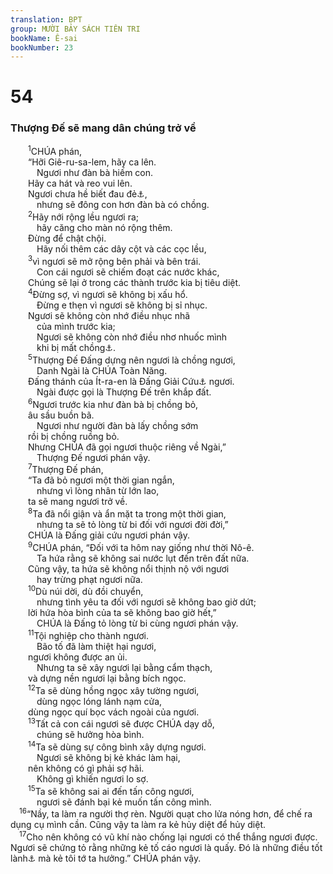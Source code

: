 ```yaml
---
translation: BPT
group: MƯỜI BẢY SÁCH TIÊN TRI
bookName: Ê-sai 
bookNumber: 23
---
```


<div class="title"><h1>54</h1><h3>Thượng Đế sẽ mang dân chúng trở về</h3></div>
<span class="verse es_54_1">  <sup>1</sup>CHÚA phán,<br/>  “Hỡi Giê-ru-sa-lem, hãy ca lên.<br/>   Ngươi như đàn bà hiếm con.<br/>  Hãy ca hát và reo vui lên.<br/>  Ngươi chưa hề biết đau đẻ<a data-toggle="tooltip" data-placement="bottom" title="Hay “Đàn bà cô đơn.” Trong tiếng Hê-bơ-rơ, từ ngữ nầy nghe như “bị tiêu diệt.” Đây có thể ám chỉ “Giê-ru-sa-lem, thành phố bị tiêu diệt.”">⚓</a>,<br/>   nhưng sẽ đông con hơn đàn bà có chồng.<br/></span>
<span class="verse es_54_2">  <sup>2</sup>Hãy nới rộng lều ngươi ra;<br/>   hãy căng cho màn nó rộng thêm.<br/>  Đừng để chật chội.<br/>   Hãy nối thêm các dây cột và các cọc lều,<br/></span>
<span class="verse es_54_3">  <sup>3</sup>vì ngươi sẽ mở rộng bên phải và bên trái.<br/>   Con cái ngươi sẽ chiếm đoạt các nước khác,<br/>  Chúng sẽ lại ở trong các thành trước kia bị tiêu diệt.<br/></span>
<span class="verse es_54_4">  <sup>4</sup>Đừng sợ, vì ngươi sẽ không bị xấu hổ.<br/>   Đừng e thẹn vì ngươi sẽ không bị sỉ nhục.<br/>  Ngươi sẽ không còn nhớ điều nhục nhã<br/>   của mình trước kia;<br/>   Ngươi sẽ không còn nhớ điều nhơ nhuốc mình<br/>   khi bị mất chồng<a data-toggle="tooltip" data-placement="bottom" title="Trong tiếng Hê-bơ-rơ từ ngữ nầy nghe như Ba-anh. CHÚA mới chính là Thượng Đế thật của Giê-ru-sa-lem, chứ không phải thần giả Ba-anh.">⚓</a>.<br/></span>
<span class="verse es_54_5">  <sup>5</sup>Thượng Đế Đấng dựng nên ngươi là chồng ngươi,<br/>   Danh Ngài là CHÚA Toàn Năng.<br/>  Đấng thánh của Ít-ra-en là Đấng Giải Cứu<a data-toggle="tooltip" data-placement="bottom" title="Đấng Cứu Rỗi hay “Đấng Bảo Vệ” nghĩa là người chăm sóc và bảo vệ gia đình của một thân nhân đã qua đời. Thường thường thì người nầy sẽ chuộc thân nhân nghèo khó khỏi ách nô lệ và giải phóng họ được tự do.">⚓</a> ngươi.<br/>   Ngài được gọi là Thượng Đế trên khắp đất.<br/></span>
<span class="verse es_54_6">  <sup>6</sup>Ngươi trước kia như đàn bà bị chồng bỏ,<br/>  âu sầu buồn bã.<br/>   Ngươi như người đàn bà lấy chồng sớm<br/>  rồi bị chồng ruồng bỏ.<br/>  Nhưng CHÚA đã gọi ngươi thuộc riêng về Ngài,”<br/>   Thượng Đế ngươi phán vậy.<br/></span>
<span class="verse es_54_7">  <sup>7</sup>Thượng Đế phán,<br/>  “Ta đã bỏ ngươi một thời gian ngắn,<br/>   nhưng vì lòng nhân từ lớn lao,<br/>  ta sẽ mang ngươi trở về.<br/></span>
<span class="verse es_54_8">  <sup>8</sup>Ta đã nổi giận và ẩn mặt ta trong một thời gian,<br/>   nhưng ta sẽ tỏ lòng từ bi đối với ngươi đời đời,”<br/>  CHÚA là Đấng giải cứu ngươi phán vậy.<br/></span>
<span class="verse es_54_9">  <sup>9</sup>CHÚA phán, “Đối với ta hôm nay giống như thời Nô-ê.<br/>   Ta hứa rằng sẽ không sai nước lụt đến trên đất nữa.<br/>  Cũng vậy, ta hứa sẽ không nổi thịnh nộ với ngươi<br/>   hay trừng phạt ngươi nữa.<br/></span>
<span class="verse es_54_10">  <sup>10</sup>Dù núi dời, dù đồi chuyển,<br/>   nhưng tình yêu ta đối với ngươi sẽ không bao giờ dứt;<br/>  lời hứa hòa bình của ta sẽ không bao giờ hết,”<br/>   CHÚA là Đấng tỏ lòng từ bi cùng ngươi phán vậy.<br/></span>
<span class="verse es_54_11">  <sup>11</sup>Tội nghiệp cho thành ngươi.<br/>   Bão tố đã làm thiệt hại ngươi,<br/>  ngươi không được an ủi.<br/>   Nhưng ta sẽ xây ngươi lại bằng cẩm thạch,<br/>  và dựng nền ngươi lại bằng bích ngọc.<br/></span>
<span class="verse es_54_12">  <sup>12</sup>Ta sẽ dùng hồng ngọc xây tường ngươi,<br/>   dùng ngọc lóng lánh nạm cửa,<br/>  dùng ngọc quí bọc vách ngoài của ngươi.<br/></span>
<span class="verse es_54_13">  <sup>13</sup>Tất cả con cái ngươi sẽ được CHÚA dạy dỗ,<br/>   chúng sẽ hưởng hòa bình.<br/></span>
<span class="verse es_54_14">  <sup>14</sup>Ta sẽ dùng sự công bình xây dựng ngươi.<br/>   Ngươi sẽ không bị kẻ khác làm hại,<br/>  nên không có gì phải sợ hãi.<br/>   Không gì khiến ngươi lo sợ.<br/></span>
<span class="verse es_54_15">  <sup>15</sup>Ta sẽ không sai ai đến tấn công ngươi,<br/>   ngươi sẽ đánh bại kẻ muốn tấn công mình.<br/></span>
<span class="verse es_54_16"> <sup>16</sup>“Nầy, ta làm ra người thợ rèn. Người quạt cho lửa nóng hơn, để chế ra dụng cụ mình cần. Cũng vậy ta làm ra kẻ hủy diệt để hủy diệt.<br/></span>
<span class="verse es_54_17"> <sup>17</sup>Cho nên không có vũ khí nào chống lại ngươi có thể thắng ngươi được. Ngươi sẽ chứng tỏ rằng những kẻ tố cáo ngươi là quấy. Đó là những điều tốt lành<a data-toggle="tooltip" data-placement="bottom" title="Hay “chiến thắng.”">⚓</a> mà kẻ tôi tớ ta hưởng.” CHÚA phán vậy.<br/></span>
